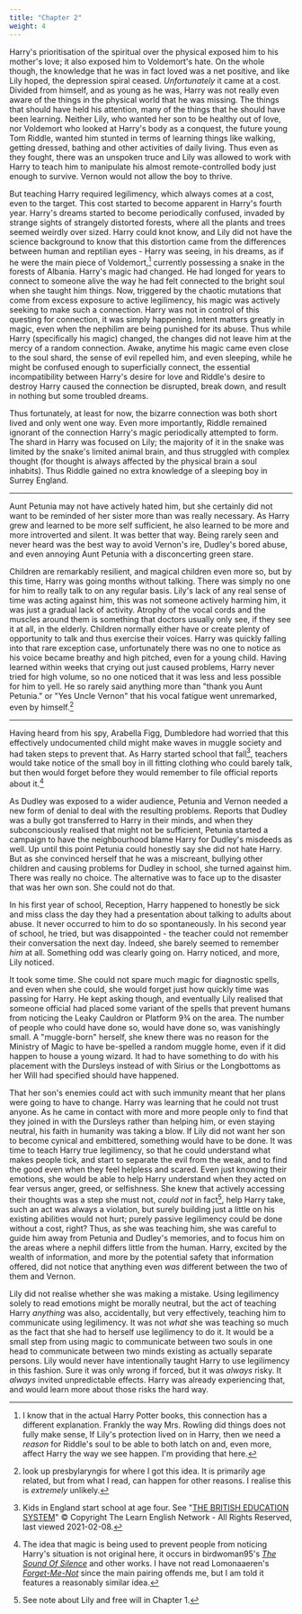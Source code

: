 ```yaml
---
title: "Chapter 2"
weight: 4
---
```


Harry's prioritisation of the spiritual over the physical exposed him to his
mother's love; it also exposed him to Voldemort's hate.  On the whole though,
the knowledge that he was in fact loved was a net positive, and like Lily
hoped, the depression spiral ceased.  *Unfortunately* it came at a cost.
Divided from himself, and as young as he was, Harry was not really even
aware of the things in the physical world that he was missing.  The things
that should have held his attention, many of the things that he should have
been learning.  Neither Lily, who wanted her son to be healthy out of love,
nor Voldemort who looked at Harry's body as a conquest, the future young
Tom Riddle, wanted him stunted in terms of learning things like walking,
getting dressed, bathing and other activities of daily living.  Thus even
as they fought, there was an unspoken truce and Lily was allowed to work
with Harry to teach him to manipulate his almost remote-controlled body just
enough to survive.  Vernon would not allow the boy to thrive.

But teaching Harry required legilimency, which always comes at a cost, even to
the target.  This cost started to become apparent in Harry's fourth year.
Harry's dreams started to become periodically confused, invaded by strange
sights of strangely distorted forests, where all the plants and trees seemed
weirdly over sized.  Harry could knot know, and Lily did not have the science
background to know that this distortion came from the differences between human
and reptilian eyes - Harry was seeing, in his dreams, as if he were the main
piece of Voldemort,[^210917-2] currently possessing a snake in the forests of
Albania.  Harry's magic had changed.  He had longed for years to connect to
someone alive the way he had felt connected to the bright soul when she taught
him things.  Now, triggered by the chaotic mutations that come from excess
exposure to active legilimency, his magic was actively seeking to make such a
connection.  Harry was not in control of this questing for connection, it was
simply happening.  Intent matters greatly in magic, even when the nephilim are
being punished for its abuse.  Thus while Harry (specifically his magic)
changed, the changes did not leave him at the mercy of a random connection.
Awake, anytime his magic came even close to the soul shard, the sense of evil
repelled him, and even sleeping, while he might be confused enough to
superficially connect, the essential incompatibility between Harry's desire for
love and Riddle's desire to destroy Harry caused the connection be disrupted,
break down, and result in nothing but some troubled dreams.

Thus fortunately, at least for now, the bizarre connection was both short lived
and only went one way.  Even more importantly, Riddle remained ignorant of the
connection Harry's magic periodically attempted to form.  The shard in Harry
was focused on Lily; the majority of it in the snake was limited by the snake's
limited animal brain, and thus struggled with complex thought (for thought is
always affected by the physical brain a soul inhabits).  Thus Riddle gained no
extra knowledge of a sleeping boy in Surrey England.

- - - 

Aunt Petunia may not have actively hated him, but she certainly did not want
to be reminded of her sister more than was really necessary.  As Harry grew
and learned to be more self sufficient, he also learned to be more and more
introverted and silent.  It was better that way.  Being rarely seen and
never heard was the best way to avoid Vernon's ire, Dudley's bored abuse,
and even annoying Aunt Petunia with a disconcerting green stare.

Children are remarkably resilient, and magical children even more so, but by
this time, Harry was going months without talking. There was simply no one for
him to really talk to on any regular basis.  Lily's lack of any real sense
of time was acting against him, this was not someone actively harming him,
it was just a gradual lack of activity.  Atrophy of the vocal cords and the
muscles around them is something that doctors usually only see, if they see
it at all, in the elderly.  Children normally either have or create plenty of
opportunity to talk and thus exercise their voices.  Harry was quickly falling
into that rare exception case, unfortunately there was no one to notice as his
voice became breathy and high pitched, even for a young child.  Having learned
within weeks that crying out just caused problems, Harry never tried for high
volume, so no one noticed that it was less and less possible for him to yell.
He so rarely said anything more than "thank you Aunt Petunia." or "Yes Uncle
Vernon" that his vocal fatigue went unremarked, even by himself.[^201214-2]

- - -

Having heard from his spy, Arabella Figg, Dumbledore had worried that this
effectively undocumented child might make waves in muggle society and had
taken steps to prevent that.  As Harry started school that fall[^210208-2],
teachers would take notice of the small boy in ill fitting clothing who
could barely talk, but then would forget before they would remember to file
official reports about it.[^210706-3]

As Dudley was exposed to a wider audience, Petunia and Vernon needed a new
form of denial to deal with the resulting problems.  Reports that Dudley was
a bully got transferred to Harry in their minds, and when they subconsciously
realised that might not be sufficient, Petunia started a campaign to have
the neighbourhood blame Harry for Dudley's misdeeds as well.  Up until this
point Petunia could honestly say she did not hate Harry.  But as she convinced
herself that he was a miscreant, bullying other children and causing problems
for Dudley in school, she turned against him.  There was really no choice.
The alternative was to face up to the disaster that was her own son.
She could not do that.

In his first year of school, Reception, Harry happened to honestly be sick
and miss class the day they had a presentation about talking to adults
about abuse.  It never occurred to him to do so spontaneously.  In his
second year of school, he tried, but was disappointed - the teacher could
not remember their conversation the next day.  Indeed, she barely seemed to
remember *him* at all. Something odd was clearly going on.  Harry noticed,
and more, Lily noticed.

It took some time.  She could not spare much magic for diagnostic spells,
and even when she could, she would forget just how quickly time was passing
for Harry.  He kept asking though, and eventually Lily realised that
someone official had placed some variant of the spells that prevent humans
from noticing the Leaky Cauldron or Platform 9¾ on the area.  The number of
people who could have done so, would have done so, was vanishingly small.
A "muggle-born" herself, she knew there was no reason for the Ministry of
Magic to have be-spelled a random muggle home, even if it did happen to house a
young wizard.  It had to have something to do with his placement with the
Dursleys instead of with Sirius or the Longbottoms as her Will had specified
should have happened.

That her son's enemies could act with such immunity meant that her plans were
going to have to change.  Harry was learning that he could not trust anyone.
As he came in contact with more and more people only to find that they joined
in with the Dursleys rather than helping him, or even staying neutral, his
faith in humanity was taking a blow. If Lily did not want her son to become
cynical and embittered, something would have to be done.  It was time to teach
Harry true legilimency, so that he could understand what makes people tick,
and start to separate the evil from the weak, and to find the good even when
they feel helpless and scared.  Even just knowing their emotions, she would be
able to help Harry understand when they acted on fear versus anger, greed, or
selfishness.  She knew that actively accessing their thoughts was a step she
must not, *could not* in fact[^210208-1], help Harry take, such an act was
always a violation, but surely building just a little on his existing abilities
would not hurt; purely passive legilimency could be done without a cost, right?
Thus, as she was teaching him, she was careful to guide him away from Petunia
and Dudley's memories, and to focus him on the areas where a nephil differs
little from the human.  Harry, excited by the wealth of information, and more by
the potential safety that information offered, did not notice that anything even
*was* different between the two of them and Vernon.  

Lily did not realise whether she was making a mistake.  Using legilimency
solely to read emotions might be morally neutral, but the act of teaching
Harry *anything* was also, accidentally, but very effectively, teaching him
to communicate using legilimency.  It was not *what* she was teaching so much as
the fact that she had to herself use legilimency to do it.  It would be a small
step from using magic to communicate between two souls in one head to
communicate between two minds existing as actually separate persons.  Lily would
never have intentionally taught Harry to use legilimency in this fashion.  Sure
it was only wrong if forced, but it was *always* risky.  It *always* invited
unpredictable effects.  Harry was already experiencing that, and would learn
more about those risks the hard way.

[^210917-2]: I know that in the actual Harry Potter books, this connection has
    a different explanation.  Frankly the way Mrs. Rowling did things does not
    fully make sense, If Lily's protection lived on in Harry, then we need a
    *reason* for Riddle's soul to be able to both latch on and, even more,
    affect Harry the way we see happen.  I'm providing that here. 

[^210706-3]: The idea that magic is being used to prevent people from noticing
    Harry's situation is not original here, it occurs in birdwoman95's _[The Sound
    Of Silence](https://www.fanfiction.net/s/12175260)_ and other works.  I have
    not read Lomonaaeren's
    _[Forget-Me-Not](https://archiveofourown.org/works/24931486)_ since the main
    pairing offends me, but I am told it features a reasonably similar idea.

[^201214-2]: look up presbylaryngis for where I got this idea. It is primarily
    age related, but from what I read, can happen for other reasons.  I realise
    this is *extremely* unlikely. 

[^210208-2]: Kids in England start school at age four.  See 
    "[THE BRITISH EDUCATION SYSTEM][TBES]" © Copyright The Learn English 
    Network - All Rights Reserved, last viewed 2021-02-08.

[TBES]: https://www.learnenglish.de/culture/educationculture.html

[^210208-1]: See note about Lily and free will in Chapter 1. 
